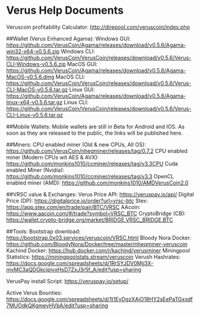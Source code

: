 # Verus Help Documents

Veruscoin profitability Calculator: http://direpool.com/veruscoin/index.php

##Wallet (Verus Enhanced Agama):
Windows GUI:	https://github.com/VerusCoin/Agama/releases/download/v0.5.6/Agama-win32-x64-v0.5.6.zip
Windows CLI:	https://github.com/VerusCoin/VerusCoin/releases/download/v0.5.6/Verus-CLI-Windows-v0.5.6.zip
MacOS GUI:	https://github.com/VerusCoin/Agama/releases/download/v0.5.6/Agama-MacOS-v0.5.6.dmg
MacOS CLI:	https://github.com/VerusCoin/VerusCoin/releases/download/v0.5.6/Verus-CLI-MacOS-v0.5.6.tar.gz
Linux GUI:	https://github.com/VerusCoin/Agama/releases/download/v0.5.6/Agama-linux-x64-v0.5.6.tar.gz
Linux CLI:	https://github.com/VerusCoin/VerusCoin/releases/download/v0.5.6/Verus-CLI-Linux-v0.5.6.tar.gz

##Mobile Wallets:
Mobile wallets are still in Beta for Android and IOS. As soon as they are released to the public, the links will be published here. 

##Miners:
CPU enabled miner (Old & new CPUs, All OS):	https://github.com/VerusCoin/nheqminer/releases/tag/0.7.2
CPU enabled miner (Modern CPUs wit AES & AVX):	https://github.com/monkins1010/ccminer/releases/tag/v3.3CPU
Cuda enabled Miner (Nvidia):			https://github.com/monkins1010/ccminer/releases/tag/v3.3
OpenCL enabled miner (AMD):			https://github.com/monkins1010/AMDVerusCoin2.0

##VRSC value & Exchanges:
Verus Price API:	https://veruspay.io/api/
Digital Price (DP): 	https://digitalprice.io/order?url=vrsc-btc
Stex: 			https://app.stex.com/en/trade/pair/BTC/VRSC
AAcoin:			https://www.aacoin.com/#/trade?symbol=VRSC_BTC
CryptoBridge (CB):	https://wallet.crypto-bridge.org/market/BRIDGE.VRSC_BRIDGE.BTC

##Tools:
Bootstrap download:	https://bootstrap.0x03.services/veruscoin/VRSC.html
Bloody Nora Docker:	https://github.com/BloodyNora/Docker/tree/master/nheqminer-veruscoin
Kachind Docker:		https://hub.docker.com/r/kachind/verusminer
Miningpool Statistics:	https://miningpoolstats.stream/veruscoin
Verush Hashrates:	https://docs.google.com/spreadsheets/d/1RrSYJDV0Mjj3X-myMC3aQDGkcipivxHsD7ZxJ3r5f_A/edit?usp=sharing

VerusPay install Script:	https://veruspay.io/setup/

Active Verus Bounties:	https://docs.google.com/spreadsheets/d/1t1EyDgzXAjO18HY2sEePaTGxxdf7MUOdkQKgmeyHVbA/edit?usp=sharing
